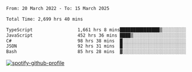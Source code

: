 <!--START_SECTION:waka-->

```txt
From: 20 March 2022 - To: 15 March 2025

Total Time: 2,699 hrs 40 mins

TypeScript                 1,661 hrs 8 mins███████████████▒░░░░░░░░░   61.53 %
JavaScript                 452 hrs 36 mins ████▒░░░░░░░░░░░░░░░░░░░░   16.77 %
C#                         98 hrs 38 mins  █░░░░░░░░░░░░░░░░░░░░░░░░   03.65 %
JSON                       92 hrs 31 mins  █░░░░░░░░░░░░░░░░░░░░░░░░   03.43 %
Bash                       85 hrs 28 mins  ▓░░░░░░░░░░░░░░░░░░░░░░░░   03.17 %
```

<!--END_SECTION:waka-->
[![spotify-github-profile](https://spotify-github-profile.vercel.app/api/view?uid=c00zprrvy9xiloa9qnco3hmng&cover_image=true&theme=novatorem&show_offline=false&background_color=121212&bar_color=53b14f&bar_color_cover=false)](https://spotify-github-profile.vercel.app/api/view?uid=c00zprrvy9xiloa9qnco3hmng&redirect=true)



